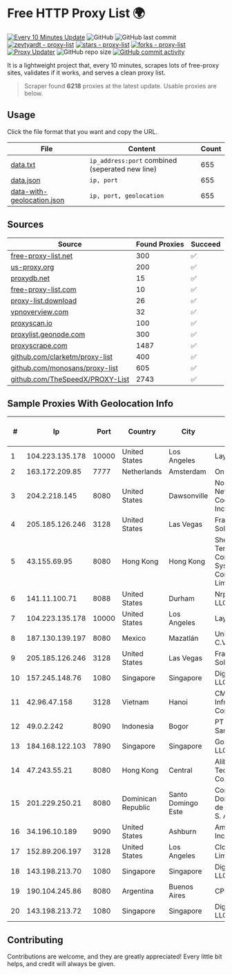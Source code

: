 
# Free HTTP Proxy List 🌍

[![Every 10 Minutes Update](https://github.com/mertguvencli/http-proxy-list/actions/workflows/main.yml/badge.svg?branch=main)](https://github.com/mertguvencli/http-proxy-list/actions/workflows/main.yml)
![GitHub](https://img.shields.io/github/license/mertguvencli/http-proxy-list)
![GitHub last commit](https://img.shields.io/github/last-commit/mertguvencli/http-proxy-list)
[![zevtyardt - proxy-list](https://img.shields.io/static/v1?label=zevtyardt&message=proxy-list&color=blue&logo=github)](https://github.com/zevtyardt/proxy-list "Go to GitHub repo")
[![stars - proxy-list](https://img.shields.io/github/stars/zevtyardt/proxy-list?style=social)](https://github.com/zevtyardt/proxy-list)
[![forks - proxy-list](https://img.shields.io/github/forks/zevtyardt/proxy-list?style=social)](https://github.com/zevtyardt/proxy-list)
[![Proxy Updater](https://github.com/zevtyardt/proxy-list/workflows/Proxy%20Updater/badge.svg)](https://github.com/zevtyardt/proxy-list/actions?query=workflow:"Proxy+Updater")
![GitHub repo size](https://img.shields.io/github/repo-size/zevtyardt/proxy-list)
[![GitHub commit activity](https://img.shields.io/github/commit-activity/m/zevtyardt/proxy-list?logo=commits)](https://github.com/zevtyardt/proxy-list/commits/main)

It is a lightweight project that, every 10 minutes, scrapes lots of free-proxy sites, validates if it works, and serves a clean proxy list.

> Scraper found **6218** proxies at the latest update. Usable proxies are below.

## Usage

Click the file format that you want and copy the URL.

|File|Content|Count|
|----|-------|-----|
|[data.txt](https://raw.githubusercontent.com/mertguvencli/http-proxy-list/main/proxy-list/data.txt)|`ip_address:port` combined (seperated new line)|655|
|[data.json](https://raw.githubusercontent.com/mertguvencli/http-proxy-list/main/proxy-list/data.json)|`ip, port`|655|
|[data-with-geolocation.json](https://raw.githubusercontent.com/mertguvencli/http-proxy-list/main/proxy-list/data-with-geolocation.json)|`ip, port, geolocation`|655|

## Sources

|Source|Found Proxies|Succeed|
|------|-------------|-------|
|[free-proxy-list.net](https://free-proxy-list.net)|300|✅|
|[us-proxy.org](https://www.us-proxy.org)|200|✅|
|[proxydb.net](http://proxydb.net)|15|✅|
|[free-proxy-list.com](https://free-proxy-list.com/?page=&port=&type%5B%5D=http&type%5B%5D=https&up_time=0&search=Search)|10|✅|
|[proxy-list.download](https://www.proxy-list.download/HTTP)|26|✅|
|[vpnoverview.com](https://vpnoverview.com/privacy/anonymous-browsing/free-proxy-servers)|32|✅|
|[proxyscan.io](https://www.proxyscan.io)|100|✅|
|[proxylist.geonode.com](https://proxylist.geonode.com/api/proxy-list?limit=300&page=1&sort_by=lastChecked&sort_type=desc&protocols=http,https)|300|✅|
|[proxyscrape.com](https://api.proxyscrape.com/v2/?request=displayproxies&protocol=http&timeout=10000&country=all&ssl=all&anonymity=all)|1487|✅|
|[github.com/clarketm/proxy-list](https://raw.githubusercontent.com/clarketm/proxy-list/master/proxy-list-raw.txt)|400|✅|
|[github.com/monosans/proxy-list](https://raw.githubusercontent.com/monosans/proxy-list/main/proxies/http.txt)|605|✅|
|[github.com/TheSpeedX/PROXY-List](https://raw.githubusercontent.com/TheSpeedX/PROXY-List/master/http.txt)|2743|✅|


## Sample Proxies With Geolocation Info

|#|Ip|Port|Country|City|Internet Service Provider|
|-|--|----|-------|----|-------------------------|
|1|104.223.135.178|10000|United States|Los Angeles|LayerHost|
|2|163.172.209.85|7777|Netherlands|Amsterdam|Online SAS NL|
|3|204.2.218.145|8080|United States|Dawsonville|North Georgia Network Cooperative, Inc.|
|4|205.185.126.246|3128|United States|Las Vegas|FranTech Solutions|
|5|43.155.69.95|8080|Hong Kong|Hong Kong|Shenzhen Tencent Computer Systems Company Limited|
|6|141.11.100.71|8088|United States|Durham|Nrp Network LLC|
|7|104.223.135.178|10000|United States|Los Angeles|LayerHost|
|8|187.130.139.197|8080|Mexico|Mazatlán|Uninet S.A. de C.V.|
|9|205.185.126.246|3128|United States|Las Vegas|FranTech Solutions|
|10|157.245.148.76|1080|Singapore|Singapore|DigitalOcean, LLC|
|11|42.96.47.158|3128|Vietnam|Hanoi|CMC Telecom Infrastructure Company|
|12|49.0.2.242|8090|Indonesia|Bogor|PT Usaha Adi Sanggoro|
|13|184.168.122.103|7890|Singapore|Singapore|GoDaddy.com, LLC|
|14|47.243.55.21|8080|Hong Kong|Central|Alibaba (US) Technology Co., Ltd.|
|15|201.229.250.21|8080|Dominican Republic|Santo Domingo Este|Compañía Dominicana de Teléfonos S. A.|
|16|34.196.10.189|9090|United States|Ashburn|Amazon.com, Inc.|
|17|152.89.206.197|3128|United States|Los Angeles|Clouvider Limited|
|18|143.198.213.70|1080|Singapore|Singapore|DigitalOcean, LLC|
|19|190.104.245.86|8080|Argentina|Buenos Aires|CPS|
|20|143.198.213.72|1080|Singapore|Singapore|DigitalOcean, LLC|



## Contributing

Contributions are welcome, and they are greatly appreciated! Every
little bit helps, and credit will always be given.

